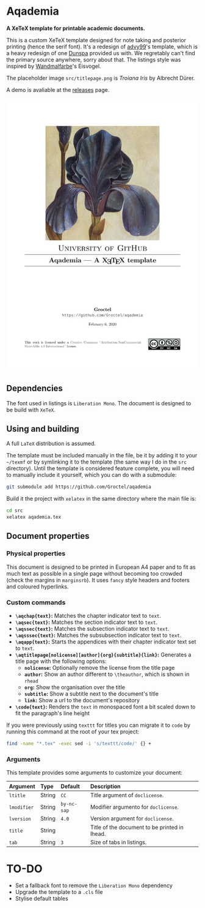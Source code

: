 # Aqademia

**A XeTeX template for printable academic documents.**

This is a custom XeTeX template designed for note taking and posterior printing (hence the serif font).
It's a redesign of [advy99](https://github.com/advy99)'s template, which is a heavy redesign of one [Dunspa](https://github.com/Dunspa) provided us with.
We regretably can't find the primary source anywhere, sorry about that.
The listings style was inspired by [Wandmalfarbe](https://github.com/Wandmalfarbe)'s Eisvogel.

The placeholder image `src/titlepage.png` is *Troiana Iris* by Albrecht Dürer.

A demo is avaliable at the [releases](https://github.com/Groctel/aqademia/releases) page.

![Preview](preview.png)

## Dependencies

The font used in listings is `Liberation Mono`.
The document is designed to be build with `XeTeX`.

## Using and building

A full `LaTeX` distribution is assumed.

The template must be included manually in the file, be it by adding it to your `~/texmf` or by symlinking it to the template (the same way I do in the `src` directory).
Until the template is considered feature complete, you will need to manually include it yourself, which you can do with a submodule:

```sh
git submodule add https://github.com/Groctel/aqademia
```

Build it the project with `xelatex` in the same directory where the main file is:

```sh
cd src
xelatex aqademia.tex
```

## Document properties

### Physical properties

This document is designed to be printed in European A4 paper and to fit as much text as possible in a single page without becoming too crowded (check the margins in `marginsrb`).
It uses `fancy` style headers and footers and coloured hyperlinks.

### Custom commands

- **`\aqchap{text}`:** Matches the chapter indicator text to `text`.
- **`\aqsec{text}`:** Matches the section indicator text to `text`.
- **`\aqssec{text}`:** Matches the subsection indicator text to `text`.
- **`\aqsssec{text}`:** Matches the subsubsection indicator text to `text`.
- **`\aqapp{text}`:** Starts the appendices with their chapter indicator text set to `text`.
- **`\aqtitlepage[nolicense][author]{org}{subtitle}{link}`:** Generates a title page with the following options:
  - **`nolicense`:** Optionally remove the license from the title page
  - **`author`:** Show an author different to `\theauthor`, which is shown in `rhead`
  - **`org`:** Show the organisation over the title
  - **`subtitle`:** Show a subtitle next to the document's title
  - **`link`:** Show a url to the document's repository
- **`\code{text}`:** Renders the `text` in monospaced font a bit scaled down to fit the paragraph's line height

If you were previously using `texttt` for titles you can migrate it to `code` by running this command at the root of your tex project:

```sh
find -name "*.tex" -exec sed -i 's/texttt/code/' {} +
```

### Arguments

This template provides some arguments to customize your document:

| Argument    | Type   | Default     | Description                                   |
| :---------- | :----- | :---------- | :-------------------------------------------- |
| `ltitle`    | String | `CC`        | Title argument of `doclicense`.               |
| `lmodifier` | String | `by-nc-sap` | Modifier argumento for `doclicense`.          |
| `lversion`  | String | `4.0`       | Version argument for `doclicense`.            |
| `title`     | String |             | Title of the document to be printed in lhead. |
| `tab`       | String | `3`         | Size of tabs in listings.                     |


# TO-DO

- Set a fallback font to remove the `Liberation Mono` dependency
- Upgrade the template to a `.cls` file
- Stylise default tables

